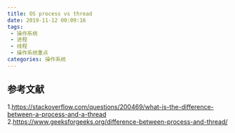 ```yaml
---
title: OS process vs thread
date: 2019-11-12 00:09:16
tags:
 - 操作系统
 - 进程
 - 线程
 - 操作系统重点
categories: 操作系统
---
```



## 参考文献
1.https://stackoverflow.com/questions/200469/what-is-the-difference-between-a-process-and-a-thread
2.https://www.geeksforgeeks.org/difference-between-process-and-thread/
